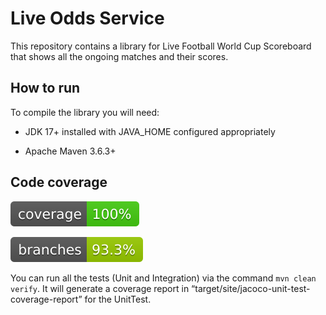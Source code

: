 # Live Odds Service

This repository contains a library for Live Football World Cup Scoreboard that shows all the ongoing matches and their scores.

## How to run

To compile the library you will need:

* JDK 17+ installed with JAVA_HOME configured appropriately

* Apache Maven 3.6.3+

## Code coverage 

![Coverage](.github/badges/jacoco.svg)

![Branches](.github/badges/branches.svg)

You can run all the tests (Unit and Integration) via the command `mvn clean verify`.
It will generate a coverage report in “target/site/jacoco-unit-test-coverage-report” for the UnitTest.
